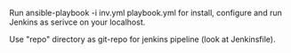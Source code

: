 Run ansible-playbook -i inv.yml playbook.yml for install, configure and run Jenkins as serivce on your localhost.

Use "repo" directory as git-repo for jenkins pipeline (look at Jenkinsfile).
